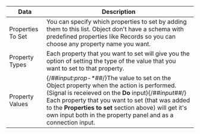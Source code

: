 | Data                                                | Description                                                                                                                                                                                                                                                                                                                |
| --------------------------------------------------- | -------------------------------------------------------------------------------------------------------------------------------------------------------------------------------------------------------------------------------------------------------------------------------------------------------------------------- |
| <span className="ndl-data">Properties To Set</span> | You can specify which properties to set by adding them to this list. Object don't have a schema with predefined properties like Records so you can choose any property name you want.                                                                                                                                      |
| <span className="ndl-data">Property Types</span>    | Each property that you want to set will give you the option of setting the type of the value that you want to set to that property.                                                                                                                                                                                        |
| <span className="ndl-data">Property Values</span>   | {/*##input:prop-\*##*/}The value to set on the Object property when the action is performed. (Signal is receieved on the **Do** input){/*##input##*/} Each property that you want to set (that was added to the **Properties to set** section above) will get it's own input both in the property panel and as a connection input. |
